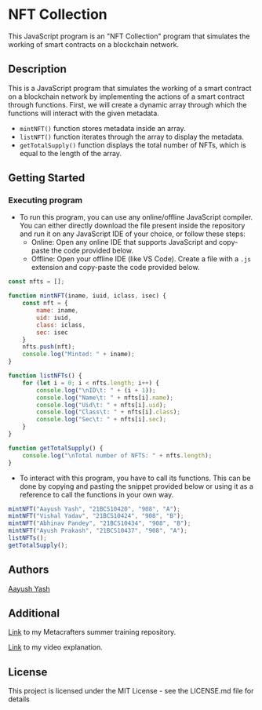 # NFT Collection

This JavaScript program is an "NFT Collection" program that simulates the working of smart contracts on a blockchain network.

## Description

This is a JavaScript program that simulates the working of a smart contract on a blockchain network by implementing the actions of a smart contract through functions. First, we will create a dynamic array through which the functions will interact with the given metadata.

* `mintNFT()` function stores metadata inside an array.
* `listNFT()` function iterates through the array to display the metadata.
* `getTotalSupply()` function displays the total number of NFTs, which is equal to the length of the array.

## Getting Started

### Executing program

* To run this program, you can use any online/offline JavaScript compiler. You can either directly download the file present inside the repository and run it on any JavaScript IDE of your choice, or follow these steps:
  * Online: Open any online IDE that supports JavaScript and copy-paste the code provided below.
  * Offline: Open your offline IDE (like VS Code). Create a file with a `.js` extension and copy-paste the code provided below.

```javascript
const nfts = [];

function mintNFT(iname, iuid, iclass, isec) {
    const nft = {
        name: iname,
        uid: iuid,
        class: iclass,
        sec: isec
    }
    nfts.push(nft);
    console.log("Minted: " + iname);
}

function listNFTs() {
    for (let i = 0; i < nfts.length; i++) {
        console.log("\nID\t: " + (i + 1));
        console.log("Name\t: " + nfts[i].name);
        console.log("Uid\t: " + nfts[i].uid);
        console.log("Class\t: " + nfts[i].class);
        console.log("Sec\t: " + nfts[i].sec);
    }
}

function getTotalSupply() {
    console.log("\nTotal number of NFTS: " + nfts.length);
}

```

* To interact with this program, you have to call its functions. This can be done by copying and pasting the snippet provided below or using it as a reference to call the functions in your own way.

```javascript
mintNFT("Aayush Yash", "21BCS10420", "908", "A");
mintNFT("Vishal Yadav", "21BCS10424", "908", "B");
mintNFT("Abhinav Pandey", "21BCS10434", "908", "B");
mintNFT("Ayush Prakash", "21BCS10437", "908", "A");
listNFTs();
getTotalSupply();
```

## Authors

[Aayush Yash](https://www.linkedin.com/in/aayush-yash "www.linkedin.com/in/aayush-yash")

## Additional

[Link](https://github.com/Aayushyaash/Metacrafters-Summer-Training "https://github.com/Aayushyaash/Metacrafters-Summer-Training") to my Metacrafters summer training repository.

[Link](https://www.loom.com/share/8a4fad3659a248aea78565d2ae35297b?sid=899fc21f-07ea-4f8a-914a-490f2203c9e9 "https://www.loom.com/share/8a4fad3659a248aea78565d2ae35297b?sid=899fc21f-07ea-4f8a-914a-490f2203c9e9") to my video explanation.

## License

This project is licensed under the MIT License - see the LICENSE.md file for details

